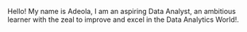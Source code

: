 Hello!
My name is Adeola, I am an aspiring Data Analyst, an ambitious learner with the zeal to improve and excel in the Data Analytics World!.
